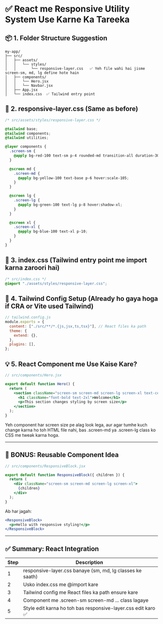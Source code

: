 # ✅ React me Responsive Utility System Use Karne Ka Tareeka

## 📦 1. Folder Structure Suggestion

```
my-app/
├── src/
│   ├── assets/
│   │   └── styles/
│   │       └── responsive-layer.css   ✅ Yeh file wahi hai jisme screen-sm, md, lg define hote hain
│   ├── components/
│   │   └── Hero.jsx
│   │   └── Navbar.jsx
│   ├── App.jsx
│   └── index.css  ✅ Tailwind entry point
```

## 🔧 2. responsive-layer.css (Same as before)

```css
/* src/assets/styles/responsive-layer.css */

@tailwind base;
@tailwind components;
@tailwind utilities;

@layer components {
  .screen-sm {
    @apply bg-red-100 text-sm p-4 rounded-md transition-all duration-300       /*KUCH BHI LIKH SAKTE YAHA PAR TAILWINDCSS CODE AUR APPLY HO JAYEGA SABHI KE LIYE */ ;
  }

  @screen md {
    .screen-md {
      @apply bg-yellow-100 text-base p-6 hover:scale-105;
    }
  }

  @screen lg {
    .screen-lg {
      @apply bg-green-100 text-lg p-8 hover:shadow-xl;
    }
  }

  @screen xl {
    .screen-xl {
      @apply bg-blue-100 text-xl p-10;
    }
  }
}
```

## 🔧 3. index.css (Tailwind entry point me import karna zaroori hai)

```css
/* src/index.css */
@import "./assets/styles/responsive-layer.css";
```

## 🔧 4. Tailwind Config Setup (Already ho gaya hoga if CRA or Vite used Tailwind)

```js
// tailwind.config.js
module.exports = {
  content: ["./src/**/*.{js,jsx,ts,tsx}"], // React files ka path
  theme: {
    extend: {},
  },
  plugins: [],
};
```

## 💡 5. React Component me Use Kaise Kare?

```jsx
// src/components/Hero.jsx

export default function Hero() {
  return (
    <section className="screen-sm screen-md screen-lg screen-xl text-center">
      <h1 className="font-bold text-2xl">Welcome</h1>
      <p>This section changes styling by screen size</p>
    </section>
  );
}
```

Yeh component har screen size pe alag look lega, aur agar tumhe kuch change karna ho toh HTML file nahi, bas .screen-md ya .screen-lg class ko CSS me tweak karna hoga.

---

## 🧠 BONUS: Reusable Component Idea

```jsx
// src/components/ResponsiveBlock.jsx

export default function ResponsiveBlock({ children }) {
  return (
    <div className="screen-sm screen-md screen-lg screen-xl">
      {children}
    </div>
  );
}
```

Ab har jagah:

```jsx
<ResponsiveBlock>
  <p>Hello with responsive styling!</p>
</ResponsiveBlock>
```

---

## ✅ Summary: React Integration

| Step | Description |
|------|-------------|
| 1    | responsive-layer.css banaye (sm, md, lg classes ke saath) |
| 2    | Usko index.css me @import kare |
| 3    | Tailwind config me React files ka path ensure kare |
| 4    | Component me .screen-sm screen-md ... class lagaye |
| 5    | Style edit karna ho toh bas responsive-layer.css edit karo ✅ |

